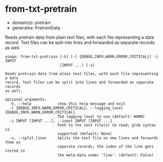 # from-txt-pretrain

* domain(s): pretrain
* generates: PretrainData

Reads pretrain data from plain text files, with each file representing a data record.
Text files can be split into lines and forwarded as separate records as well.

```
usage: from-txt-pretrain [-h] [-l {DEBUG,INFO,WARN,ERROR,CRITICAL}] -i INPUT
                         [INPUT ...] [-s]

Reads pretrain data from plain text files, with each file representing a data
record. Text files can be split into lines and forwarded as separate records
as well.

optional arguments:
  -h, --help            show this help message and exit
  -l {DEBUG,INFO,WARN,ERROR,CRITICAL}, --logging_level {DEBUG,INFO,WARN,ERROR,CRITICAL}
                        The logging level to use (default: WARN)
  -i INPUT [INPUT ...], --input INPUT [INPUT ...]
                        Path to the text file(s) to read; glob syntax is
                        supported (default: None)
  -s, --split_lines     Splits the text file on new lines and forwards them as
                        separate records; the index of the line gets stored in
                        the meta-data under 'line'. (default: False)
```
